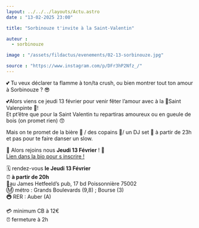 ```yaml
---
layout: ../../../layouts/Actu.astro
date : "13-02-2025 23:00"

title: "Sorbinouze t'invite à la Saint-Valentin"

auteur :
  - sorbinouze

image : "/assets/fildactus/evenements/02-13-sorbinouze.jpg"

source : "https://www.instagram.com/p/DFr3hP2Nfz_/"
---
```


💕 Tu veux déclarer ta flamme à ton/ta crush, ou bien montrer tout ton amour à Sorbinouze ? 😎

💕Alors viens ce jeudi 13 février pour venir fêter l’amour avec à la 💐Saint Valenpinte 💐!  
Et pt’être que pour la Saint Valentin tu repartiras amoureux ou en gueule de bois (on promet rien) 😙

Mais on te promet de la bière 🍺 / des copains 👯/ un DJ set 🕺 à partir de 23h et pas pour te faire danser un slow.

💌 Alors rejoins nous __Jeudi 13 Février__ ! 💌  
[Lien dans la bio pour s inscrire !](https://docs.google.com/forms/d/e/1FAIpQLSfh7iI21PHJqV6hB_cuEV7LuShtVNMQu6fLedHQsMjg6G0bFA/viewform)

🗓️ rendez-vous __le Jeudi 13 Février__  
⏰ __à partir de 20h__  
📍au James Hetfeeld’s pub, 17 bd Poissonnière 75002  
Ⓜ️ métro : Grands Boulevards (9,8) ; Bourse (3)  
🚇 RER : Auber (A)

💳 minimum CB à 12€  
⏰ fermeture à 2h